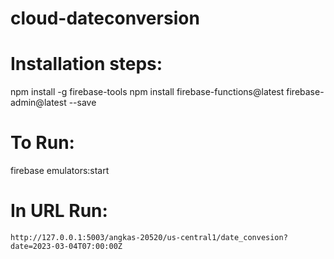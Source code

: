 # cloud-dateconversion

Installation steps:
===================

  npm install -g firebase-tools
  npm install firebase-functions@latest firebase-admin@latest --save

  To Run:
  =======
   firebase emulators:start

  In URL Run:
  ==========

    http://127.0.0.1:5003/angkas-20520/us-central1/date_convesion?date=2023-03-04T07:00:00Z
